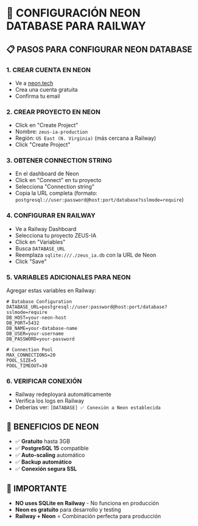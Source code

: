 # 🚀 CONFIGURACIÓN NEON DATABASE PARA RAILWAY

## 📋 PASOS PARA CONFIGURAR NEON DATABASE

### 1. CREAR CUENTA EN NEON
- Ve a [neon.tech](https://neon.tech)
- Crea una cuenta gratuita
- Confirma tu email

### 2. CREAR PROYECTO EN NEON
- Click en "Create Project"
- Nombre: `zeus-ia-production`
- Región: `US East (N. Virginia)` (más cercana a Railway)
- Click "Create Project"

### 3. OBTENER CONNECTION STRING
- En el dashboard de Neon
- Click en "Connect" en tu proyecto
- Selecciona "Connection string"
- Copia la URL completa (formato: `postgresql://user:password@host:port/database?sslmode=require`)

### 4. CONFIGURAR EN RAILWAY
- Ve a Railway Dashboard
- Selecciona tu proyecto ZEUS-IA
- Click en "Variables"
- Busca `DATABASE_URL`
- Reemplaza `sqlite:///./zeus_ia.db` con la URL de Neon
- Click "Save"

### 5. VARIABLES ADICIONALES PARA NEON
Agregar estas variables en Railway:

```
# Database Configuration
DATABASE_URL=postgresql://user:password@host:port/database?sslmode=require
DB_HOST=your-neon-host
DB_PORT=5432
DB_NAME=your-database-name
DB_USER=your-username
DB_PASSWORD=your-password

# Connection Pool
MAX_CONNECTIONS=20
POOL_SIZE=5
POOL_TIMEOUT=30
```

### 6. VERIFICAR CONEXIÓN
- Railway redeployará automáticamente
- Verifica los logs en Railway
- Deberías ver: `[DATABASE] ✅ Conexión a Neon establecida`

## 🎯 BENEFICIOS DE NEON
- ✅ **Gratuito** hasta 3GB
- ✅ **PostgreSQL 15** compatible
- ✅ **Auto-scaling** automático
- ✅ **Backup automático**
- ✅ **Conexión segura SSL**

## 🚨 IMPORTANTE
- **NO uses SQLite en Railway** - No funciona en producción
- **Neon es gratuito** para desarrollo y testing
- **Railway + Neon** = Combinación perfecta para producción
